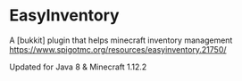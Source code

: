 # EasyInventory
A [bukkit] plugin that helps minecraft inventory management
https://www.spigotmc.org/resources/easyinventory.21750/

Updated for Java 8 & Minecraft 1.12.2
